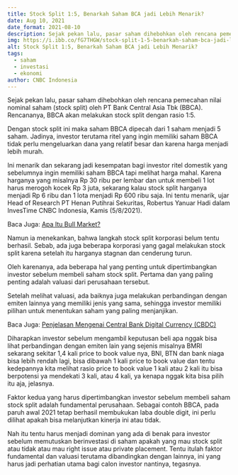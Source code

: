 ```yaml
---
title: Stock Split 1:5, Benarkah Saham BCA jadi Lebih Menarik?
date: Aug 10, 2021
date_format: 2021-08-10
description: Sejak pekan lalu, pasar saham dihebohkan oleh rencana pemecahan nilai nominal saham (stock split) oleh PT Bank Central Asia Tbk (BBCA). Rencananya, BBCA akan melakukan stock split dengan rasio 1:5.
img: https://i.ibb.co/fG7THGW/stock-split-1-5-benarkah-saham-bca-jadi-lebih-menarik.jpg
alt: Stock Split 1:5, Benarkah Saham BCA jadi Lebih Menarik?
tags: 
  - saham
  - investasi
  - ekonomi
author: CNBC Indonesia
---
```

<div class="text-justify grid gap-4">
  <p>Sejak pekan lalu, pasar saham dihebohkan oleh rencana pemecahan nilai nominal saham (stock split) oleh PT Bank Central Asia Tbk (BBCA). Rencananya, BBCA akan melakukan stock split dengan rasio 1:5.</p>
  <p>Dengan stock split ini maka saham BBCA dipecah dari 1 saham menjadi 5 saham. Jadinya, investor terutama ritel yang ingin memiliki saham BBCA tidak perlu mengeluarkan dana yang relatif besar dan karena harga menjadi lebih murah.</p>
  <p>Ini menarik dan sekarang jadi kesempatan bagi investor ritel domestik yang sebelumnya ingin memiliki saham BBCA tapi melihat harga mahal. Karena harganya yang misalnya Rp 30 ribu per lembar dan untuk membeli 1 lot harus merogoh kocek Rp 3 juta, sekarang kalau stock split harganya menjadi Rp 6 ribu dan 1 lota menjadi Rp 600 ribu saja. Ini tentu menarik, ujar Head of Research PT Henan Putihrai Sekuritas, Robertus Yanuar Hadi dalam InvesTime CNBC Indonesia, Kamis (5/8/2021).</p>
  <p>Baca Juga: <a href="https://www.uangkerja.id/articles/apa-itu-bull-market">Apa Itu Bull Market?</a></p>
  <p>Namun ia menekankan, bahwa langkah stock split korporasi belum tentu berhasil. Sebab, ada juga beberapa korporasi yang gagal melakukan stock split karena setelah itu harganya stagnan dan cenderung turun.</p>
  <p>Oleh karenanya, ada beberapa hal yang penting untuk dipertimbangkan investor sebelum membeli saham stock split. Pertama dan yang paling penting adalah valuasi dari perusahaan tersebut.</p>
  <p>Setelah melihat valuasi, ada baiknya juga melakukan perbandingan dengan emiten lainnya yang memiliki jenis yang sama, sehingga investor memiliki pilihan untuk menentukan saham yang paling menjanjikan.</p>
  <p>Baca Juga: <a href="https://www.uangkerja.id/articles/penjelasan-mengenai-central-bank-digital-currency-cbdc">Penjelasan Mengenai Central Bank Digital Currency (CBDC)</a></p>
  <p>Diharapkan investor sebelum mengambil keputusan beli apa nggak bisa lihat perbandingan dengan emiten lain yang sejenis misalnya BMRI sekarang sekitar 1,4 kali price to book value nya, BNI, BTN dan bank niaga bisa lebih rendah lagi, bisa dibawah 1 kali price to book value dan tentu kedepannya kita melihat rasio price to book value 1 kali atau 2 kali itu bisa berpotensi ya mendekati 3 kali, atau 4 kali, ya kenapa nggak kita bisa pilih itu aja, jelasnya.</p>
  <p>Faktor kedua yang harus dipertimbangkan investor sebelum membeli saham stock split adalah fundamental perusahaan. Sebagai contoh BBCA, pada paruh awal 2021 tetap berhasil membukukan laba double digit, ini perlu dilihat apakah bisa melanjutkan kinerja ini atau tidak.</p>
  <p>Nah itu tentu harus menjadi dominan yang ada di benak para investor sebelum memutuskan berinvestasi di saham apakah yang mau stock split atau tidak atau mau right issue atau private placement. Tentu itulah faktor fundamental dan valuasi terutama dibandingkan dengan lainnya, ini yang harus jadi perhatian utama bagi calon investor nantinya, tegasnya.</p>
</div>